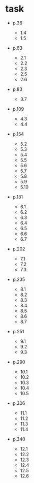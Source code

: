 # task

- p.36
    - 1.4
    - 1.5

- p.63
    - 2.1
    - 2.2
    - 2.3
    - 2.5
    - 2.6

- p.83
    - 3.7

- p.109
    - 4.3
    - 4.4

- p.154
    - 5.2
    - 5.3
    - 5.4
    - 5.5
    - 5.6
    - 5.7
    - 5.8
    - 5.9
    - 5.10

- p.181
    - 6.1
    - 6.2
    - 6.3
    - 6.4
    - 6.5
    - 6.6
    - 6.7

- p.202
    - 7.1
    - 7.2
    - 7.3

- p.235
    - 8.1
    - 8.2
    - 8.3
    - 8.4
    - 8.5
    - 8.6
    - 8.7

- p.251
    - 9.1
    - 9.2
    - 9.3

- p.290
    - 10.1
    - 10.2
    - 10.3
    - 10.4
    - 10.5

- p.306
    - 11.1
    - 11.2
    - 11.3
    - 11.4

- p.340
    - 12.1
    - 12.2
    - 12.3
    - 12.4
    - 12.5
    - 12.6
